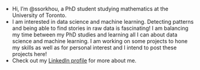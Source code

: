 - Hi, I’m @ssorkhou, a PhD student studying mathematics at the University of Toronto.
- I am interested in data science and machine learning. Detecting patterns and being able to find stories in raw data is fascinating! I am balancing my time between my PhD studies and learning all I can about data science and machine learning. I am working on some projects to hone my skills as well as for personal interest and I intend to post these projects here!
- Check out my [LinkedIn profile](https://www.linkedin.com/in/saied-sorkhou) for more about me.

<!---
ssorkhou/ssorkhou is a ✨ special ✨ repository because its `README.md` (this file) appears on your GitHub profile.
You can click the Preview link to take a look at your changes.
--->
